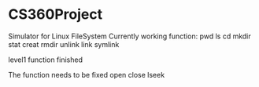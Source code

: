CS360Project
============

Simulator for Linux FileSystem
Currently working function:
pwd
ls
cd
mkdir
stat
creat
rmdir
unlink
link
symlink

level1 function finished

The function needs to be fixed
open
close
lseek



